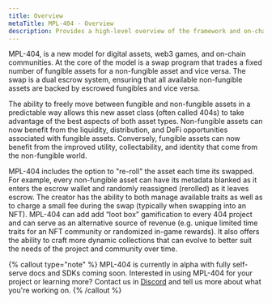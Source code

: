 ```yaml
---
title: Overview
metaTitle: MPL-404 - Overview
description: Provides a high-level overview of the framework and on-chain protocol for hybrid assets.
---
```


MPL-404, is a new model for digital assets, web3 games, and on-chain communities. At the core of the model is a swap program that trades a fixed number of fungible assets for a non-fungible asset and vice versa. The swap is a dual escrow system, ensuring that all available non-fungible assets are backed by escrowed fungibles and vice versa.

The ability to freely move between fungible and non-fungible assets in a predictable way allows this new asset class (often called 404s) to take advantage of the best aspects of both asset types. Non-fungible assets can now benefit from the liquidity, distribution, and DeFi opportunities associated with fungible assets. Conversely, fungible assets can now benefit from the improved utility, collectability, and identity that come from the non-fungible world.

MPL-404 includes the option to "re-roll" the asset each time its swapped. For example, every non-fungible asset can have its metadata blanked as it enters the escrow wallet and randomly reassigned (rerolled) as it leaves escrow. The creator has the ability to both manage available traits as well as to charge a small fee during the swap (typically when swapping into an NFT). MPL-404 can add add “loot box” gamification to every 404 project and can serve as an alternative source of revenue (e.g. unique limited time traits for an NFT community or randomized in-game rewards). It also offers the ability to craft more dynamic collections that can evolve to better suit the needs of the project and community over time.

{% callout type="note" %}
MPL-404 is currently in alpha with fully self-serve docs and SDKs coming soon. Interested in using MPL-404 for your project or learning more? Contact us in [Discord](https://discord.gg/metaplex) and tell us more about what you're working on.
{% /callout %}
